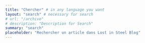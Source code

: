 ```yaml
---
title: "Chercher" # in any language you want
layout: "search" # necessary for search
# url: "/archive"
# description: "Description for Search"
summary: "search"
placeholder: "Rechercher un article dans Lost in Steel Blog"
---
```

